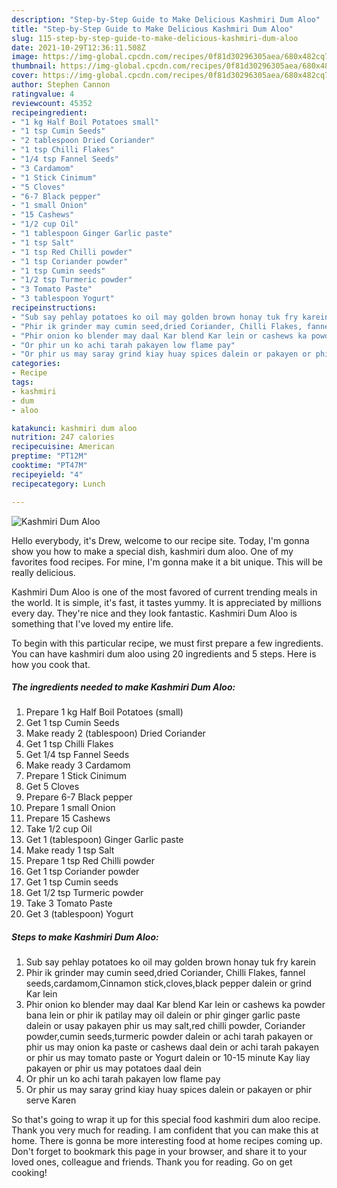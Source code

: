 ```yaml
---
description: "Step-by-Step Guide to Make Delicious Kashmiri Dum Aloo"
title: "Step-by-Step Guide to Make Delicious Kashmiri Dum Aloo"
slug: 115-step-by-step-guide-to-make-delicious-kashmiri-dum-aloo
date: 2021-10-29T12:36:11.508Z
image: https://img-global.cpcdn.com/recipes/0f81d30296305aea/680x482cq70/kashmiri-dum-aloo-recipe-main-photo.jpg
thumbnail: https://img-global.cpcdn.com/recipes/0f81d30296305aea/680x482cq70/kashmiri-dum-aloo-recipe-main-photo.jpg
cover: https://img-global.cpcdn.com/recipes/0f81d30296305aea/680x482cq70/kashmiri-dum-aloo-recipe-main-photo.jpg
author: Stephen Cannon
ratingvalue: 4
reviewcount: 45352
recipeingredient:
- "1 kg Half Boil Potatoes small"
- "1 tsp Cumin Seeds"
- "2 tablespoon Dried Coriander"
- "1 tsp Chilli Flakes"
- "1/4 tsp Fannel Seeds"
- "3 Cardamom"
- "1 Stick Cinimum"
- "5 Cloves"
- "6-7 Black pepper"
- "1 small Onion"
- "15 Cashews"
- "1/2 cup Oil"
- "1 tablespoon Ginger Garlic paste"
- "1 tsp Salt"
- "1 tsp Red Chilli powder"
- "1 tsp Coriander powder"
- "1 tsp Cumin seeds"
- "1/2 tsp Turmeric powder"
- "3 Tomato Paste"
- "3 tablespoon Yogurt"
recipeinstructions:
- "Sub say pehlay potatoes ko oil may golden brown honay tuk fry karein"
- "Phir ik grinder may cumin seed,dried Coriander, Chilli Flakes, fannel seeds,cardamom,Cinnamon stick,cloves,black pepper dalein or grind Kar lein"
- "Phir onion ko blender may daal Kar blend Kar lein or cashews ka powder bana lein or phir ik patilay may oil dalein or phir ginger garlic paste dalein or usay pakayen phir us may salt,red chilli powder, Coriander powder,cumin seeds,turmeric powder dalein or achi tarah pakayen or phir us may onion ka paste or cashews daal dein or achi tarah pakayen or phir us may tomato paste or Yogurt dalein or 10-15 minute Kay liay pakayen or phir us may potatoes daal dein"
- "Or phir un ko achi tarah pakayen low flame pay"
- "Or phir us may saray grind kiay huay spices dalein or pakayen or phir serve Karen"
categories:
- Recipe
tags:
- kashmiri
- dum
- aloo

katakunci: kashmiri dum aloo 
nutrition: 247 calories
recipecuisine: American
preptime: "PT12M"
cooktime: "PT47M"
recipeyield: "4"
recipecategory: Lunch

---
```



![Kashmiri Dum Aloo](https://img-global.cpcdn.com/recipes/0f81d30296305aea/680x482cq70/kashmiri-dum-aloo-recipe-main-photo.jpg)

Hello everybody, it's Drew, welcome to our recipe site. Today, I'm gonna show you how to make a special dish, kashmiri dum aloo. One of my favorites food recipes. For mine, I'm gonna make it a bit unique. This will be really delicious.

Kashmiri Dum Aloo is one of the most favored of current trending meals in the world. It is simple, it's fast, it tastes yummy. It is appreciated by millions every day. They're nice and they look fantastic. Kashmiri Dum Aloo is something that I've loved my entire life.




To begin with this particular recipe, we must first prepare a few ingredients. You can have kashmiri dum aloo using 20 ingredients and 5 steps. Here is how you cook that.

<!--inarticleads1-->

##### The ingredients needed to make Kashmiri Dum Aloo:

1. Prepare 1 kg Half Boil Potatoes (small)
1. Get 1 tsp Cumin Seeds
1. Make ready 2 (tablespoon) Dried Coriander
1. Get 1 tsp Chilli Flakes
1. Get 1/4 tsp Fannel Seeds
1. Make ready 3 Cardamom
1. Prepare 1 Stick Cinimum
1. Get 5 Cloves
1. Prepare 6-7 Black pepper
1. Prepare 1 small Onion
1. Prepare 15 Cashews
1. Take 1/2 cup Oil
1. Get 1 (tablespoon) Ginger Garlic paste
1. Make ready 1 tsp Salt
1. Prepare 1 tsp Red Chilli powder
1. Get 1 tsp Coriander powder
1. Get 1 tsp Cumin seeds
1. Get 1/2 tsp Turmeric powder
1. Take 3 Tomato Paste
1. Get 3 (tablespoon) Yogurt




<!--inarticleads2-->

##### Steps to make Kashmiri Dum Aloo:

1. Sub say pehlay potatoes ko oil may golden brown honay tuk fry karein
1. Phir ik grinder may cumin seed,dried Coriander, Chilli Flakes, fannel seeds,cardamom,Cinnamon stick,cloves,black pepper dalein or grind Kar lein
1. Phir onion ko blender may daal Kar blend Kar lein or cashews ka powder bana lein or phir ik patilay may oil dalein or phir ginger garlic paste dalein or usay pakayen phir us may salt,red chilli powder, Coriander powder,cumin seeds,turmeric powder dalein or achi tarah pakayen or phir us may onion ka paste or cashews daal dein or achi tarah pakayen or phir us may tomato paste or Yogurt dalein or 10-15 minute Kay liay pakayen or phir us may potatoes daal dein
1. Or phir un ko achi tarah pakayen low flame pay
1. Or phir us may saray grind kiay huay spices dalein or pakayen or phir serve Karen




So that's going to wrap it up for this special food kashmiri dum aloo recipe. Thank you very much for reading. I am confident that you can make this at home. There is gonna be more interesting food at home recipes coming up. Don't forget to bookmark this page in your browser, and share it to your loved ones, colleague and friends. Thank you for reading. Go on get cooking!
